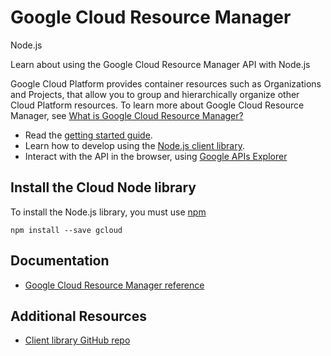 # Google Cloud Resource Manager
Node.js

Learn about using the Google Cloud Resource Manager API with Node.js

Google Cloud Platform provides container resources such as Organizations and Projects, that allow you to group and hierarchically organize other Cloud Platform resources. To learn more about Google Cloud Resource Manager, see [What is Google Cloud Resource Manager?](https://cloud.google.com/resource-manager/)

* Read the [getting started guide](https://cloud.google.com/resource-manager/docs/using-organizations).
* Learn how to develop using the [Node.js client library](https://github.com/GoogleCloudPlatform/gcloud-node).
* Interact with the API in the browser, using [Google APIs Explorer](https://developers.google.com/apis-explorer/#p/cloudresourcemanager/v1/)

## Install the Cloud Node library
To install the Node.js library, you must use [npm](https://www.npmjs.com/)

```
npm install --save gcloud
```

## Documentation
* [Google Cloud Resource Manager reference](https://googlecloudplatform.github.io/gcloud-node/#/docs/v0.30.2/resource)

## Additional Resources
* [Client library GitHub repo](https://github.com/GoogleCloudPlatform/gcloud-node)